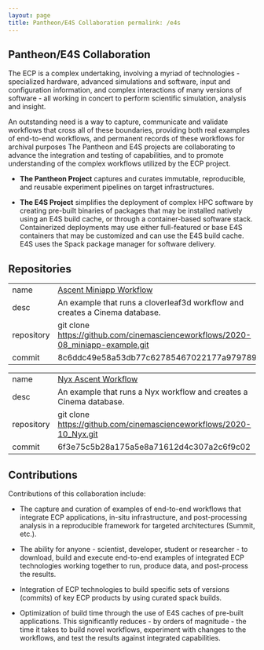 ```yaml
---
layout: page
title: Pantheon/E4S Collaboration permalink: /e4s
---
```


## Pantheon/E4S Collaboration

The ECP is a complex undertaking, involving a myriad of technologies - specialized hardware, advanced simulations and software, input and configuration information, and complex interactions of many versions of software - all working in concert to perform scientific simulation, analysis and insight.

An outstanding need is a way to capture, communicate and validate workflows that cross all of these boundaries, providing both real examples of end-to-end workflows, and permanent records of these workflows for archival purposes The Pantheon and E4S projects are collaborating to advance the integration and testing of capabilities, and to promote understanding of the complex workflows utilized by the ECP project.


- **The Pantheon Project** captures and curates immutable, reproducible, and reusable experiment pipelines on target infrastructures.

- **The E4S Project** simplifies the deployment of complex HPC software by creating pre-built binaries of packages that may be installed natively using an E4S build cache, or through a container-based software stack. Containerized deployments may use either full-featured or base E4S containers that may be customized and can use the E4S build cache. E4S uses the Spack package manager for software delivery. 

## Repositories

|          |   |
|----------|---|
|name      | [Ascent Miniapp Workflow](https://github.com/cinemascienceworkflows/2020-08_miniapp-example/tree/8c6ddc49e58a53db77c62785467022177a979789) |
|desc      | An example that runs a cloverleaf3d workflow and creates a Cinema database.|
|repository| git clone https://github.com/cinemascienceworkflows/2020-08_miniapp-example.git |
|commit    | 8c6ddc49e58a53db77c62785467022177a979789 |


|          |   |
|----------|---|
|name      | [Nyx Ascent Workflow](https://github.com/cinemascienceworkflows/2020-10_Nyx/tree/6f3e75c5b28a175a5e8a71612d4c307a2c6f9c02)|
|desc      | An example that runs a Nyx workflow and creates a Cinema database.|
|repository| git clone https://github.com/cinemascienceworkflows/2020-10_Nyx.git |
|commit    | 6f3e75c5b28a175a5e8a71612d4c307a2c6f9c02 |


## Contributions

Contributions of this collaboration include:

- The capture and curation of examples of end-to-end workflows that integrate ECP applications, in-situ infrastructure, and post-processing analysis in a reproducible framework for targeted architectures (Summit, etc.).

- The ability for anyone - scientist, developer, student or researcher - to download, build and execute end-to-end examples of integrated ECP technologies working together to run, produce data, and post-process the results.

- Integration of ECP technologies to build specific sets of versions (commits) of key ECP products by using curated spack builds.

- Optimization of build time through the use of E4S caches of pre-built applications. This significantly reduces - by orders of magnitude - the time it takes to build novel workflows, experiment with changes to the workflows, and test the results against integrated capabilities.

